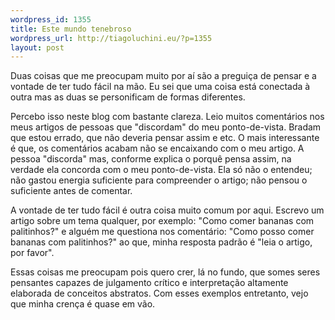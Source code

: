 ```yaml
--- 
wordpress_id: 1355
title: Este mundo tenebroso
wordpress_url: http://tiagoluchini.eu/?p=1355
layout: post
---
```

Duas coisas que me preocupam muito por aí são a preguiça de pensar e a vontade de ter tudo fácil na mão. Eu sei que uma coisa está conectada à outra mas as duas se personificam de formas diferentes.

Percebo isso neste blog com bastante clareza. Leio muitos comentários nos meus artigos de pessoas que "discordam" do meu ponto-de-vista. Bradam que estou errado, que não deveria pensar assim e etc. O mais interessante é que, os comentários acabam não se encaixando com o meu artigo. A pessoa "discorda" mas, conforme explica o porquê pensa assim, na verdade ela concorda com o meu ponto-de-vista. Ela só não o entendeu; não gastou energia suficiente para compreender o artigo; não pensou o suficiente antes de comentar.

A vontade de ter tudo fácil é outra coisa muito comum por aqui. Escrevo um artigo sobre um tema qualquer, por exemplo: "Como comer bananas com palitinhos?" e alguém me questiona nos comentário: "Como posso comer bananas com palitinhos?" ao que, minha resposta padrão é "leia o artigo, por favor".

Essas coisas me preocupam pois quero crer, lá no fundo, que somes seres pensantes capazes de julgamento crítico e interpretação altamente elaborada de conceitos abstratos. Com esses exemplos entretanto, vejo que minha crença é quase em vão.

